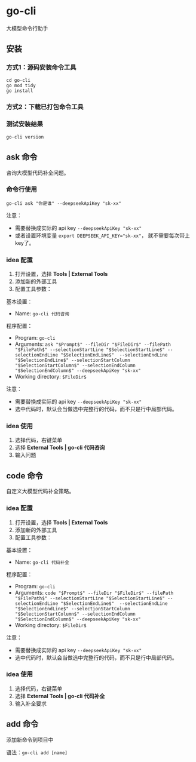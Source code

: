 # go-cli

大模型命令行助手

## 安装

### 方式1：源码安装命令工具

```
cd go-cli
go mod tidy
go install
```

### 方式2：下载已打包命令工具

### 测试安装结果

```bash
go-cli version
```

## ask 命令

咨询大模型代码补全问题。

### 命令行使用

```
go-cli ask "你是谁" --deepseekApiKey "sk-xx"
```

注意：
- 需要替换成实际的 api key `--deepseekApiKey "sk-xx"`
- 或者设置环境变量 `export DEEPSEEK_API_KEY="sk-xx"`， 就不需要每次带上key了。

### idea 配置

1. 打开设置，选择 **Tools | External Tools**
2. 添加新的外部工具
3. 配置工具参数：

基本设置：
- Name: `go-cli 代码咨询`

程序配置：
- Program: `go-cli`
- Arguments: `ask "$Prompt$" --fileDir "$FileDir$" --filePath "$FilePath$" --selectionStartLine "$SelectionStartLine$" --selectionEndLine "$SelectionEndLine$"  --selectionEndLine "$SelectionEndLine$" --selectionStartColumn "$SelectionStartColumn$" --selectionEndColumn "$SelectionEndColumn$" --deepseekApiKey "sk-xx"`
- Working directory: `$FileDir$`

注意：
- 需要替换成实际的 api key `--deepseekApiKey "sk-xx"`
- 选中代码时，默认会当做选中完整行的代码，而不只是行中局部代码。

### idea 使用

1. 选择代码，右键菜单
2. 选择 **External Tools | go-cli 代码咨询**
3. 输入问题


## code 命令

自定义大模型代码补全策略。

### idea 配置

1. 打开设置，选择 **Tools | External Tools**
2. 添加新的外部工具
3. 配置工具参数：

基本设置：
- Name: `go-cli 代码补全`

程序配置：
- Program: `go-cli`
- Arguments: `code "$Prompt$" --fileDir "$FileDir$" --filePath "$FilePath$" --selectionStartLine "$SelectionStartLine$" --selectionEndLine "$SelectionEndLine$"  --selectionEndLine "$SelectionEndLine$" --selectionStartColumn "$SelectionStartColumn$" --selectionEndColumn "$SelectionEndColumn$" --deepseekApiKey "sk-xx"`
- Working directory: `$FileDir$`

注意：
- 需要替换成实际的 api key `--deepseekApiKey "sk-xx"`
- 选中代码时，默认会当做选中完整行的代码，而不只是行中局部代码。

### idea 使用

1. 选择代码，右键菜单
2. 选择 **External Tools | go-cli 代码补全**
3. 输入补全要求

## add 命令

添加新命令到项目中

语法：`go-cli add [name]`
